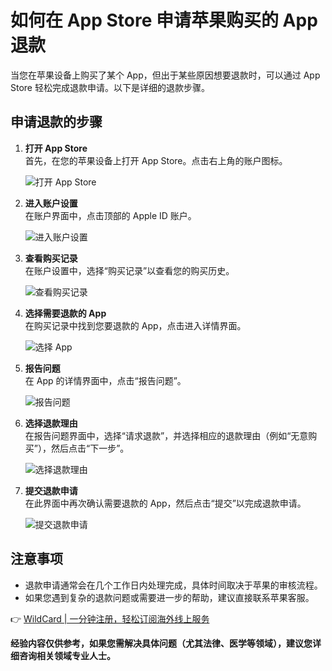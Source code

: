 # 如何在 App Store 申请苹果购买的 App 退款

当您在苹果设备上购买了某个 App，但出于某些原因想要退款时，可以通过 App Store 轻松完成退款申请。以下是详细的退款步骤。

## 申请退款的步骤

1. **打开 App Store**  
   首先，在您的苹果设备上打开 App Store。点击右上角的账户图标。

   ![打开 App Store](https://bbtdd.com/img/0519691222093451.webp)

2. **进入账户设置**  
   在账户界面中，点击顶部的 Apple ID 账户。

   ![进入账户设置](https://bbtdd.com/img/044117433.webp)

3. **查看购买记录**  
   在账户设置中，选择“购买记录”以查看您的购买历史。

   ![查看购买记录](https://bbtdd.com/img/408407318.webp)

4. **选择需要退款的 App**  
   在购买记录中找到您要退款的 App，点击进入详情界面。

   ![选择 App](https://bbtdd.com/img/32985130.webp)

5. **报告问题**  
   在 App 的详情界面中，点击“报告问题”。

   ![报告问题](https://bbtdd.com/img/0340856518875518.webp)

6. **选择退款理由**  
   在报告问题界面中，选择“请求退款”，并选择相应的退款理由（例如“无意购买”），然后点击“下一步”。

   ![选择退款理由](https://bbtdd.com/img/35684616472999.webp)

7. **提交退款申请**  
   在此界面中再次确认需要退款的 App，然后点击“提交”以完成退款申请。

   ![提交退款申请](https://bbtdd.com/img/601404967.webp)

## 注意事项

- 退款申请通常会在几个工作日内处理完成，具体时间取决于苹果的审核流程。
- 如果您遇到复杂的退款问题或需要进一步的帮助，建议直接联系苹果客服。

👉 [WildCard | 一分钟注册，轻松订阅海外线上服务](https://bbtdd.com/WildCard)

**经验内容仅供参考，如果您需解决具体问题（尤其法律、医学等领域），建议您详细咨询相关领域专业人士。**